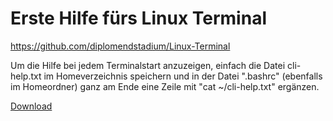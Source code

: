
# Erste Hilfe fürs Linux Terminal
https://github.com/diplomendstadium/Linux-Terminal

Um die Hilfe bei jedem Terminalstart anzuzeigen, einfach die Datei cli-help.txt 
im Homeverzeichnis speichern und in der Datei ".bashrc" (ebenfalls
im Homeordner) ganz am Ende eine Zeile mit "cat ~/cli-help.txt" ergänzen.

[Download](https://github.com/diplomendstadium/Linux-Terminal/raw/main/cli-help.txt)
